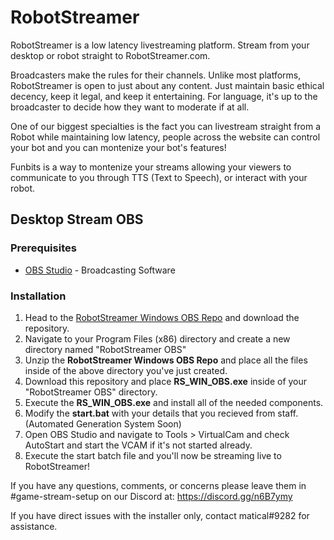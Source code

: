 # RobotStreamer
RobotStreamer is a low latency livestreaming platform. Stream from your desktop or robot straight to RobotStreamer.com.

Broadcasters make the rules for their channels. Unlike most platforms, RobotStreamer is open to just about any content. Just maintain basic ethical decency, keep it legal, and keep it entertaining. For language, it's up to the broadcaster to decide how they want to moderate if at all.

One of our biggest specialties is the fact you can livestream straight from a Robot while maintaining low latency, people across the website can control your bot and you can montenize your bot's features!

Funbits is a way to montenize your streams allowing your viewers to communicate to you through TTS (Text to Speech), or interact with your robot.

## Desktop Stream OBS

### Prerequisites

* [OBS Studio](https://cdn-fastly.obsproject.com/downloads/OBS-Studio-22.0.2-Full-Installer-x64.exe) - Broadcasting Software 

### Installation
1. Head to the [RobotStreamer Windows OBS Repo](https://github.com/robotstreamer/robotstreamer_win_obs) and download the repository.
2. Navigate to your Program Files (x86) directory and create a new directory named "RobotStreamer OBS"
3. Unzip the **RobotStreamer Windows OBS Repo** and place all the files inside of the above directory you've just created.
4. Download this repository and place **RS_WIN_OBS.exe** inside of your "RobotStreamer OBS" directory.
5. Execute the **RS_WIN_OBS.exe** and install all of the needed components.
6. Modify the **start.bat** with your details that you recieved from staff. (Automated Generation System Soon)
7. Open OBS Studio and navigate to Tools > VirtualCam and check AutoStart and start the VCAM if it's not started already.
8. Execute the start batch file and you'll now be streaming live to RobotStreamer!

If you have any questions, comments, or concerns please leave them in #game-stream-setup on our Discord at: https://discord.gg/n6B7ymy

If you have direct issues with the installer only, contact matical#9282 for assistance.
